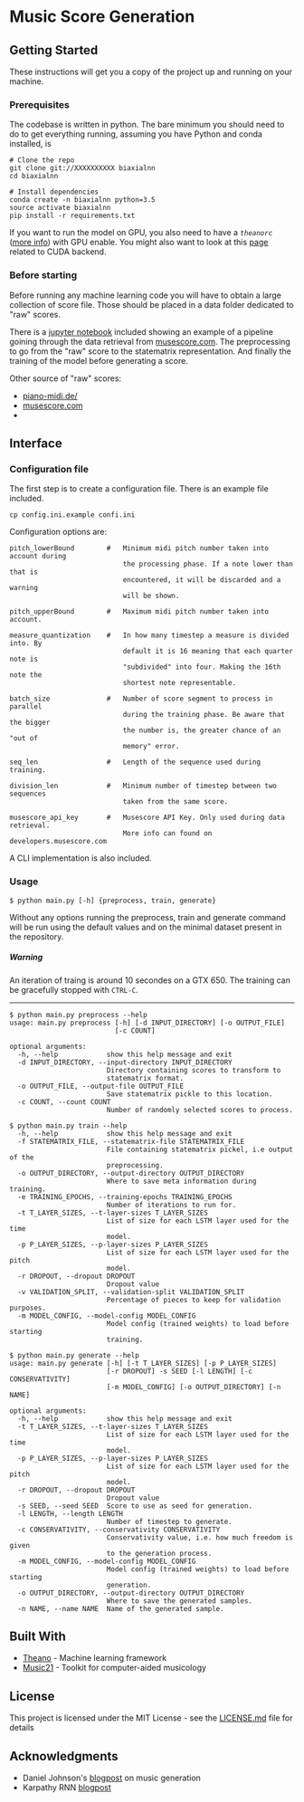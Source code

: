 # Music Score Generation

## Getting Started

These instructions will get you a copy of the project up and running on your machine.

### Prerequisites

The codebase is written in python. The bare minimum you should need to do to get everything running, assuming you have Python and conda installed, is

```shell
# Clone the repo
git clone git://XXXXXXXXXX biaxialnn
cd biaxialnn

# Install dependencies
conda create -n biaxialnn python=3.5
source activate biaxialnn
pip install -r requirements.txt
```

If you want to run the model on GPU, you also need to have a _```theanorc```_ ([more info](http://deeplearning.net/software/theano/library/config.html)) with GPU enable. You might also want to look at this [page](http://deeplearning.net/software/theano/tutorial/using_gpu.html) related to CUDA backend.

### Before starting

Before running any machine learning code you will have to obtain a large collection of score file. Those should be placed in a data folder dedicated to "raw" scores. 

There is a [jupyter notebook]() included showing an example of a pipeline goining through the data retrieval from [musescore.com](http://musescore.com/). The preprocessing to go from the "raw" score to the statematrix representation. And finally the training of the model before generating a score.

Other source of "raw" scores:
- [piano-midi.de/](http://www.piano-midi.de/)
- [musescore.com](ttp://www.musescore.com)
-

## Interface

### Configuration file

The first step is to create a configuration file. There is an example file included.

```
cp config.ini.example confi.ini
```

Configuration options are:

```
pitch_lowerBound        #   Minimum midi pitch number taken into account during 
                            the processing phase. If a note lower than that is 
                            encountered, it will be discarded and a warning 
                            will be shown.

pitch_upperBound        #   Maximum midi pitch number taken into account.

measure_quantization    #   In how many timestep a measure is divided into. By
                            default it is 16 meaning that each quarter note is
                            "subdivided" into four. Making the 16th note the 
                            shortest note representable.

batch_size              #   Number of score segment to process in parallel
                            during the training phase. Be aware that the bigger
                            the number is, the greater chance of an "out of 
                            memory" error.

seq_len                 #   Length of the sequence used during training.       

division_len            #   Minimum number of timestep between two sequences 
                            taken from the same score.

musescore_api_key       #   Musescore API Key. Only used during data retrieval.
                            More info can found on developers.musescore.com
```
A CLI implementation is also included.

### Usage


```shell
$ python main.py [-h] {preprocess, train, generate}
```

Without any options running the preprocess, train and generate command will be
run using the default values and on the minimal dataset present in the repository.

##### Warning
An iteration of traing is around 10 secondes on a GTX 650. The training can be
gracefully stopped with ```CTRL-C```.

-------------

```shell
$ python main.py preprocess --help
usage: main.py preprocess [-h] [-d INPUT_DIRECTORY] [-o OUTPUT_FILE]
                          [-c COUNT]

optional arguments:
  -h, --help            show this help message and exit
  -d INPUT_DIRECTORY, --input-directory INPUT_DIRECTORY
                        Directory containing scores to transform to
                        statematrix format.
  -o OUTPUT_FILE, --output-file OUTPUT_FILE
                        Save statematrix pickle to this location.
  -c COUNT, --count COUNT
                        Number of randomly selected scores to process.
```


```shell
$ python main.py train --help                    
  -h, --help            show this help message and exit
  -f STATEMATRIX_FILE, --statematrix-file STATEMATRIX_FILE
                        File containing statematrix pickel, i.e output of the
                        preprocessing.
  -o OUTPUT_DIRECTORY, --output-directory OUTPUT_DIRECTORY
                        Where to save meta information during training.
  -e TRAINING_EPOCHS, --training-epochs TRAINING_EPOCHS
                        Number of iterations to run for.
  -t T_LAYER_SIZES, --t-layer-sizes T_LAYER_SIZES
                        List of size for each LSTM layer used for the time
                        model.
  -p P_LAYER_SIZES, --p-layer-sizes P_LAYER_SIZES
                        List of size for each LSTM layer used for the pitch
                        model.
  -r DROPOUT, --dropout DROPOUT
                        Dropout value
  -v VALIDATION_SPLIT, --validation-split VALIDATION_SPLIT
                        Percentage of pieces to keep for validation purposes.
  -m MODEL_CONFIG, --model-config MODEL_CONFIG
                        Model config (trained weights) to load before starting
                        training.
```

```shell
$ python main.py generate --help
usage: main.py generate [-h] [-t T_LAYER_SIZES] [-p P_LAYER_SIZES]
                        [-r DROPOUT] -s SEED [-l LENGTH] [-c CONSERVATIVITY]
                        [-m MODEL_CONFIG] [-o OUTPUT_DIRECTORY] [-n NAME]

optional arguments:
  -h, --help            show this help message and exit
  -t T_LAYER_SIZES, --t-layer-sizes T_LAYER_SIZES
                        List of size for each LSTM layer used for the time
                        model.
  -p P_LAYER_SIZES, --p-layer-sizes P_LAYER_SIZES
                        List of size for each LSTM layer used for the pitch
                        model.
  -r DROPOUT, --dropout DROPOUT
                        Dropout value
  -s SEED, --seed SEED  Score to use as seed for generation.
  -l LENGTH, --length LENGTH
                        Number of timestep to generate.
  -c CONSERVATIVITY, --conservativity CONSERVATIVITY
                        Conservativity value, i.e. how much freedom is given
                        to the generation process.
  -m MODEL_CONFIG, --model-config MODEL_CONFIG
                        Model config (trained weights) to load before starting
                        generation.
  -o OUTPUT_DIRECTORY, --output-directory OUTPUT_DIRECTORY
                        Where to save the generated samples.
  -n NAME, --name NAME  Name of the generated sample.
```

## Built With

* [Theano](http://www.deeplearning.net/software/theano/) - Machine learning framework
* [Music21](http://web.mit.edu/music21/) - Toolkit for computer-aided musicology

## License

This project is licensed under the MIT License - see the [LICENSE.md](LICENSE.md) file for details

## Acknowledgments

* Daniel Johnson's [blogpost](http://www.hexahedria.com/2015/08/03/composing-music-with-recurrent-neural-networks/) on music generation
* Karpathy RNN [blogpost](https://karpathy.github.io/2015/05/21/rnn-effectiveness/)